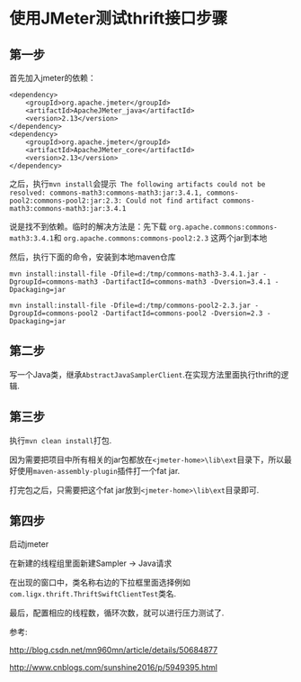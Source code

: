 # 使用JMeter测试thrift接口步骤
## 第一步
首先加入jmeter的依赖：
```
<dependency>
    <groupId>org.apache.jmeter</groupId>
    <artifactId>ApacheJMeter_java</artifactId>
    <version>2.13</version>
</dependency>
<dependency>
    <groupId>org.apache.jmeter</groupId>
    <artifactId>ApacheJMeter_core</artifactId>
    <version>2.13</version>
</dependency>
```

之后，执行`mvn install`会提示`
The following artifacts could not be resolved: commons-math3:commons-math3:jar:3.4.1, commons-pool2:commons-pool2:jar:2.3: Could not find artifact commons-math3:commons-math3:jar:3.4.1`

说是找不到依赖。临时的解决方法是：先下载
`org.apache.commons:commons-math3:3.4.1`和
`org.apache.commons:commons-pool2:2.3`
这两个jar到本地

然后，执行下面的命令，安装到本地maven仓库

`mvn install:install-file -Dfile=d:/tmp/commons-math3-3.4.1.jar -DgroupId=commons-math3 -DartifactId=commons-math3 -Dversion=3.4.1 -Dpackaging=jar`

`mvn install:install-file -Dfile=d:/tmp/commons-pool2-2.3.jar -DgroupId=commons-pool2 -DartifactId=commons-pool2 -Dversion=2.3 -Dpackaging=jar`


## 第二步
写一个Java类，继承`AbstractJavaSamplerClient`.在实现方法里面执行thrift的逻辑.


## 第三步
执行`mvn clean install`打包.

因为需要把项目中所有相关的jar包都放在`<jmeter-home>\lib\ext`目录下，所以最好使用`maven-assembly-plugin`插件打一个fat jar.

打完包之后，只需要把这个fat jar放到`<jmeter-home>\lib\ext`目录即可.


## 第四步
启动jmeter

在新建的线程组里面新建Sampler -> Java请求

在出现的窗口中，类名称右边的下拉框里面选择例如`com.ligx.thrift.ThriftSwiftClientTest`类名.

最后，配置相应的线程数，循环次数，就可以进行压力测试了.


参考:

http://blog.csdn.net/mn960mn/article/details/50684877

http://www.cnblogs.com/sunshine2016/p/5949395.html
